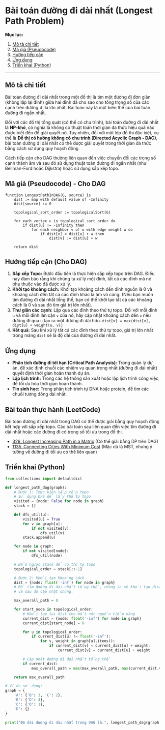 
# Bài toán đường đi dài nhất (Longest Path Problem)

**Mục lục:**

1.  [Mô tả chi tiết](#mô-tả-chi-tiết)
2.  [Mã giả (Pseudocode)](#mã-giả-pseudocode)
3.  [Hướng tiếp cận](#hướng-tiếp-cận)
4.  [Ứng dụng](#ứng-dụng)
5.  [Triển khai (Python)](#triển-khai-python)

---

## Mô tả chi tiết

Bài toán đường đi dài nhất trong một đồ thị là tìm một đường đi đơn giản (không lặp lại đỉnh) giữa hai đỉnh đã cho sao cho tổng trọng số của các cạnh trên đường đi là lớn nhất. Bài toán này là một biến thể của bài toán đường đi ngắn nhất.

Đối với các đồ thị tổng quát (có thể có chu trình), bài toán đường đi dài nhất là **NP-khó**, có nghĩa là không có thuật toán thời gian đa thức hiệu quả nào được biết đến để giải quyết nó. Tuy nhiên, đối với một lớp đồ thị đặc biệt, cụ thể là **Đồ thị có hướng không có chu trình (Directed Acyclic Graph - DAG)**, bài toán đường đi dài nhất có thể được giải quyết trong thời gian đa thức bằng cách sử dụng quy hoạch động.

Cách tiếp cận cho DAG thường liên quan đến việc chuyển đổi các trọng số cạnh thành âm và sau đó sử dụng thuật toán đường đi ngắn nhất (như Bellman-Ford hoặc Dijkstra) hoặc sử dụng sắp xếp topo.

## Mã giả (Pseudocode) - Cho DAG

```
function LongestPathInDAG(G, source) is
    dist := map with default value of -Infinity
    dist[source] := 0

    topological_sort_order := topologicalSort(G)

    for each vertex u in topological_sort_order do
        if dist[u] != -Infinity then
            for each neighbor v of u with edge weight w do
                if dist[v] < dist[u] + w then
                    dist[v] := dist[u] + w

    return dist
```

## Hướng tiếp cận (Cho DAG)

1.  **Sắp xếp Topo:** Bước đầu tiên là thực hiện sắp xếp topo trên DAG. Điều này đảm bảo rằng khi chúng ta xử lý một đỉnh, tất cả các đỉnh mà nó phụ thuộc vào đã được xử lý.
2.  **Khởi tạo khoảng cách:** Khởi tạo khoảng cách đến đỉnh nguồn là 0 và khoảng cách đến tất cả các đỉnh khác là âm vô cùng. (Nếu bạn muốn tìm đường đi dài nhất tổng thể, bạn có thể khởi tạo tất cả các khoảng cách là 0 và sau đó tìm giá trị lớn nhất).
3.  **Thư giãn các cạnh:** Lặp qua các đỉnh theo thứ tự topo. Đối với mỗi đỉnh `u` và mỗi đỉnh lân cận `v` của nó, hãy cập nhật khoảng cách đến `v` nếu đường đi qua `u` tạo ra một đường đi dài hơn.
    `dist[v] = max(dist[v], dist[u] + weight(u, v))`
4.  **Kết quả:** Sau khi xử lý tất cả các đỉnh theo thứ tự topo, giá trị lớn nhất trong mảng `dist` sẽ là độ dài của đường đi dài nhất.

## Ứng dụng

*   **Phân tích đường đi tới hạn (Critical Path Analysis):** Trong quản lý dự án, để xác định chuỗi các nhiệm vụ quan trọng nhất (đường đi dài nhất) quyết định thời gian hoàn thành dự án.
*   **Lập lịch trình:** Trong các hệ thống sản xuất hoặc lập lịch trình công việc, để tối ưu hóa thời gian hoàn thành.
*   **Tin sinh học:** Trong phân tích trình tự DNA hoặc protein, để tìm các chuỗi tương đồng dài nhất.

## Bài toán thực hành (LeetCode)

Bài toán đường đi dài nhất trong DAG có thể được giải bằng quy hoạch động kết hợp với sắp xếp topo. Các bài toán sau liên quan đến việc tìm đường đi dài nhất hoặc các đường đi có trọng số tối ưu trong đồ thị.

*   [329. Longest Increasing Path in a Matrix](https://leetcode.com/problems/longest-increasing-path-in-a-matrix/) (Có thể giải bằng DP trên DAG)
*   [1135. Connecting Cities With Minimum Cost](https://leetcode.com/problems/connecting-cities-with-minimum-cost/) (Mặc dù là MST, nhưng ý tưởng về đường đi tối ưu có thể liên quan)

## Triển khai (Python)

```python
from collections import defaultdict

def longest_path_dag(graph):
    # Bước 1: Thực hiện sắp xếp topo
    # Sử dụng DFS để lấy thứ tự topo
    visited = {node: False for node in graph}
    stack = []

    def dfs_util(u):
        visited[u] = True
        for v in graph[u]:
            if not visited[v]:
                dfs_util(v)
        stack.append(u)

    for node in graph:
        if not visited[node]:
            dfs_util(node)

    # Đảo ngược stack để có thứ tự topo
    topological_order = stack[::-1]

    # Bước 2: Khởi tạo khoảng cách
    dist = {node: float('-inf') for node in graph}
    # Để tìm đường đi dài nhất tổng thể, chúng ta sẽ khởi tạo dist[u] = 0 cho tất cả các nút
    # và sau đó cập nhật chúng.

    max_overall_path = 0

    for start_node in topological_order:
        # Khởi tạo lại dist cho mỗi nút nguồn tiềm năng
        current_dist = {node: float('-inf') for node in graph}
        current_dist[start_node] = 0

        for u in topological_order:
            if current_dist[u] != float('-inf'):
                for v, weight in graph[u].items():
                    if current_dist[v] < current_dist[u] + weight:
                        current_dist[v] = current_dist[u] + weight

        # Cập nhật đường đi dài nhất tổng thể
        if current_dist:
            max_overall_path = max(max_overall_path, max(current_dist.values()))

    return max_overall_path

# Ví dụ sử dụng:
graph = {
    'A': {'B': 3, 'C': 2},
    'B': {'D': 4},
    'C': {'D': 1},
    'D': {}
}

print("Độ dài đường đi dài nhất trong DAG là:", longest_path_dag(graph))
```
